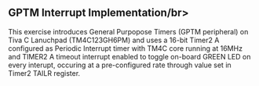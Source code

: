 ## GPTM Interrupt Implementation/br>
This exercise introduces General Purpopose Timers (GPTM peripheral) on Tiva C Lanuchpad (TM4C123GH6PM) and uses a 16-bit Timer2 A configured as Periodic Interrupt timer with TM4C core running at 16MHz and TIMER2 A timeout interrupt enabled to toggle on-board GREEN LED on every interupt, occuring at a pre-configured rate through value set in Timer2 TAILR register.
